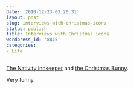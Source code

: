 ```yaml
---
date: '2010-12-23 03:20:31'
layout: post
slug: interviews-with-christmas-icons
status: publish
title: Interviews with Christmas icons
wordpress_id: '8815'
categories:
- Life
---
```


[The Nativity Innkeeper](http://whatever.scalzi.com/2010/12/21/an-interview-with-the-nativity-innkeeper/) and [the Christmas Bunny](http://whatever.scalzi.com/2010/12/22/an-interview-with-the-christmas-bunny/).

Very funny.
